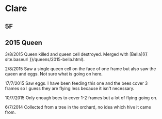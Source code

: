 # Clare

## 5F

## 2015 Queen

3/8/2015 Queen killed and queen cell destroyed.  Merged with [Bella]({{ site.baseurl }}/queens/2015-bella.html).

2/8/2015 Saw a single queen cell on the face of one frame but also saw the queen and eggs.  Not sure what is going on here.

17/7/2015 Saw eggs.  I have been feeding this one and the bees cover 3 frames so I guess they are flying less because it isn't necessary.

10/7/2015 Only enough bees to cover 1-2 frames but a lot of flying going on.

6/7/2014 Collected from a tree in the orchard, no idea which hive it came from.
